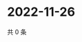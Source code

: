 # 2022-11-26

共 0 条

<!-- BEGIN WEIBO -->
<!-- 最后更新时间 Sat Nov 26 2022 16:17:57 GMT+0800 (China Standard Time) -->

<!-- END WEIBO -->
